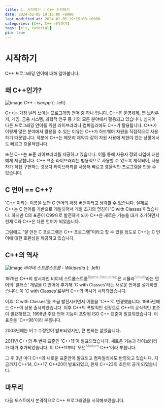```yaml
---
title: 1. 시작하기 | C++ 시작하기
date: 2024-02-05 19:15:00 +0900
last_modified_at: 2024-02-05 19:15:00 +0900
categories: [C++, C++ 시작하기]
tags: [c++, tutorial]
pin: true
---
```


# 시작하기

C++ 프로그래밍 언어에 대해 알아봅니다.

## 왜 C++인가?

![image](https://onedrive.live.com/embed?resid=347de245e9dcd0e0%21129&authkey=%21AHgoo4ZxpKGextI&height=300)
_C++ - isocpp_
{: .left}

C++는 가장 널리 쓰이는 프로그래밍 언어 중 하나 입니다. C++은 운영체제, 웹 브라우저, 게임, 금융 시스템, 과학적 연구 등 거의 모든 분야에서 활용되고 있습니다. 심지어 다른 프로그래밍 언어를 위한 라이브러리나 컴파일러에도 C++가 활용됩니다. C++가 이렇게 많은 분야에서 활용될 수 있는 이유는 C++가 하드웨어 자원을 직접적으로 사용하기 때문입니다. 덕분에 C++는 메모리 제약과 같이 자원 사용에 제한이 있는 상황에서도 빠르고 효율적입니다.

또한 C++는 표준 라이브러리를 제공하고 있습니다. 이를 통해 사용자 정의 타입에 대한 예제 제공합니다. C++ 표준 라이브러리는 범용적으로 사용할 수 있도록 제작되어, 사용자가 직접 구현하는 것보다 라이브러리를 사용해 빠르고 효율적인 프로그램을 만들 수 있습니다.

## C 언어 == C++?

'C++'이라는 이름을 보면 C 언어의 확장 버전이라고 생각할 수 있습니다. 실제로 C++는 C 언어를 기반으로 개발되어서 개발 초기의 명칭이 'C with Classes'이었습니다. 하지만 C의 표준이 C99으로 발전하게 되자 C++은 새로운 기능을 대거 추가하면서 현재 C와 C++은 다른 언어가 되었습니다.

그럼에도 "잘 만든 C 프로그램은 C++ 프로그램"이라고 할 수 있을 정도로 C++는 C 언어에 대한 호환성을 제공하고 있습니다.

## C++의 역사

![image](https://onedrive.live.com/embed?resid=347de245e9dcd0e0%21128&authkey=%21AO3mBpe5Ung09gY&height=600)
_비야네 스트롭스트룹 - Wikipedia_
{: .left}

1979년 C++의 창시자인 비야네 스트롭스트룹<sup><span style="color:gray">Bjarne Stroustrup</span></sup>은 시뮬라<sup><span style="color:gray">Simula</span></sup>라는 언어의 '클래스' 개념을 C 언어에 추가해 'C with Classes'라는 새로운 언어를 설계하였습니다. 이 'C with Classes'로부터 C++의 역사가 시작되었습니다.

이후 'C with Classes'를 조금 발전시키면서 이름을 'C++'로 변경했습니다. 1985년에는 C++이 상용 출시되었습니다. 이후 C++의 폭발적인 성장으로 C++의 공식적인 표준이 필요해졌고, 1998년 주요 언어 기능이 포함된 ISO C++ 표준이 발표되었습니다. 이 표준을 'C++98'이라 부릅니다.

2003년에는 버그 수정안이 발표되었지만, 큰 변화는 없었습니다.

2011년 C++의 두 번째 표준인 'C++11'이 발표되었습니다. 새로운 기능과 라이브러리가 대거 추가되었습니다. 이 C++11부터 '모던<sup><span style="color:gray">Modern</span></sup> C++'이라 부릅니다.

그 후 3년 마다 C++의 새로운 표준안이 발표되고 컴파일러에도 반영되고 있습니다. 지금까지 C++14, C++17, C++20이 발표되었고, 현재 C++23의 초안이 공개 되었습니다.

## 마무리

다음 포스트에서 본격적으로 C++ 프로그래밍을 시작해보겠습니다.
